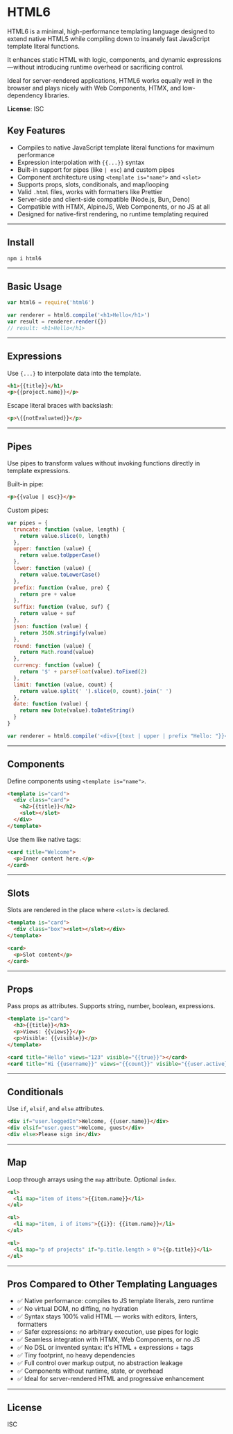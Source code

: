 # HTML6

HTML6 is a minimal, high-performance templating language designed to extend native HTML5 while compiling down to insanely fast JavaScript template literal functions.

It enhances static HTML with logic, components, and dynamic expressions—without introducing runtime overhead or sacrificing control.

Ideal for server-rendered applications, HTML6 works equally well in the browser and plays nicely with Web Components, HTMX, and low-dependency libraries.

**License**: ISC

## Key Features

- Compiles to native JavaScript template literal functions for maximum performance
- Expression interpolation with `{{...}}` syntax
- Built-in support for pipes (like `| esc`) and custom pipes
- Component architecture using `<template is="name">` and `<slot>`
- Supports props, slots, conditionals, and map/looping
- Valid `.html` files, works with formatters like Prettier
- Server-side and client-side compatible (Node.js, Bun, Deno)
- Compatible with HTMX, AlpineJS, Web Components, or no JS at all
- Designed for native-first rendering, no runtime templating required

---

## Install

```sh
npm i html6
```

---

## Basic Usage

```js
var html6 = require('html6')

var renderer = html6.compile('<h1>Hello</h1>')
var result = renderer.render({})
// result: <h1>Hello</h1>
```

---

## Expressions

Use `{...}` to interpolate data into the template.

```html
<h1>{{title}}</h1>
<p>{{project.name}}</p>
```

Escape literal braces with backslash:

```html
<p>\{{notEvaluated}}</p>
```

---

## Pipes

Use pipes to transform values without invoking functions directly in template expressions.

Built-in pipe:

```html
<p>{{value | esc}}</p>
```

Custom pipes:

```js
var pipes = {
  truncate: function (value, length) {
    return value.slice(0, length)
  },
  upper: function (value) {
    return value.toUpperCase()
  },
  lower: function (value) {
    return value.toLowerCase()
  },
  prefix: function (value, pre) {
    return pre + value
  },
  suffix: function (value, suf) {
    return value + suf
  },
  json: function (value) {
    return JSON.stringify(value)
  },
  round: function (value) {
    return Math.round(value)
  },
  currency: function (value) {
    return '$' + parseFloat(value).toFixed(2)
  },
  limit: function (value, count) {
    return value.split(' ').slice(0, count).join(' ')
  },
  date: function (value) {
    return new Date(value).toDateString()
  }
}

var renderer = html6.compile('<div>{{text | upper | prefix "Hello: "}}</div>', { pipes })
```

---

## Components

Define components using `<template is="name">`.

```html
<template is="card">
  <div class="card">
    <h2>{{title}}</h2>
    <slot></slot>
  </div>
</template>
```

Use them like native tags:

```html
<card title="Welcome">
  <p>Inner content here.</p>
</card>
```

---

## Slots

Slots are rendered in the place where `<slot>` is declared.

```html
<template is="card">
  <div class="box"><slot></slot></div>
</template>

<card>
  <p>Slot content</p>
</card>
```

---

## Props

Pass props as attributes. Supports string, number, boolean, expressions.

```html
<template is="card">
  <h3>{{title}}</h3>
  <p>Views: {{views}}</p>
  <p>Visible: {{visible}}</p>
</template>

<card title="Hello" views="123" visible="{{true}}"></card>
<card title="Hi {{username}}" views="{{count}}" visible="{{user.active}}"></card>
```

---

## Conditionals

Use `if`, `elsif`, and `else` attributes.

```html
<div if="user.loggedIn">Welcome, {{user.name}}</div>
<div elsif="user.guest">Welcome, guest</div>
<div else>Please sign in</div>
```

---

## Map

Loop through arrays using the `map` attribute. Optional `index`.

```html
<ul>
  <li map="item of items">{{item.name}}</li>
</ul>

<ul>
  <li map="item, i of items">{{i}}: {{item.name}}</li>
</ul>

<ul>
  <li map="p of projects" if="p.title.length > 0">{{p.title}}</li>
</ul>
```

---

## Pros Compared to Other Templating Languages

* ✅ Native performance: compiles to JS template literals, zero runtime
* ✅ No virtual DOM, no diffing, no hydration
* ✅ Syntax stays 100% valid HTML — works with editors, linters, formatters
* ✅ Safer expressions: no arbitrary execution, use pipes for logic
* ✅ Seamless integration with HTMX, Web Components, or no JS
* ✅ No DSL or invented syntax: it's HTML + expressions + tags
* ✅ Tiny footprint, no heavy dependencies
* ✅ Full control over markup output, no abstraction leakage
* ✅ Components without runtime, state, or overhead
* ✅ Ideal for server-rendered HTML and progressive enhancement

---

## License

ISC
